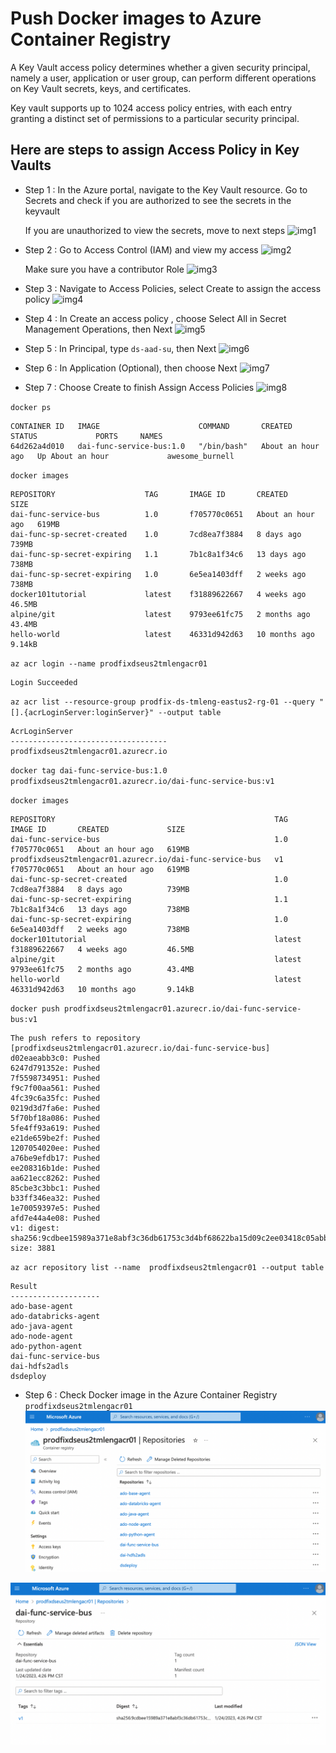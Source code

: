 #   Push Docker images to Azure Container Registry

A Key Vault access policy determines whether a given security principal, namely a user, application or user group, can perform different operations on Key Vault secrets, keys, and certificates.

Key vault supports up to 1024 access policy entries, with each entry granting a distinct set of permissions to a particular security principal.


##  Here are steps to assign Access Policy in Key Vaults

- Step 1 : In the Azure portal, navigate to the Key Vault resource. Go to Secrets and check if you are authorized to see the secrets in the keyvault
  
  
  If you are unauthorized to view the secrets, move to next steps
  ![img1](./docs/img1.png)


- Step 2 : Go to Access Control (IAM) and view my access
  ![img2](./docs/img2.png)
  
  
   Make sure you have a contributor Role
  ![img3](./docs/img3.png)
  
  
 - Step 3 : Navigate to Access Policies, select Create to assign the access policy
  ![img4](./docs/img4.png)


 - Step 4 : In Create an access policy , choose Select All in Secret Management Operations, then Next
  ![img5](./docs/img5.png)
  
  
 - Step 5 : In Principal, type `ds-aad-su`, then Next
  ![img6](./docs/img6.png) 


 - Step 6 : In Application (Optional), then choose Next
  ![img7](./docs/img7.png) 
  
  - Step 7 : Choose Create to finish Assign Access Policies
  ![img8](./docs/img8.png) 
  

`docker ps`

```
CONTAINER ID   IMAGE                      COMMAND       CREATED             STATUS             PORTS     NAMES
64d262a4d010   dai-func-service-bus:1.0   "/bin/bash"   About an hour ago   Up About an hour             awesome_burnell
```


`docker images`

```
REPOSITORY                    TAG       IMAGE ID       CREATED             SIZE
dai-func-service-bus          1.0       f705770c0651   About an hour ago   619MB
dai-func-sp-secret-created    1.0       7cd8ea7f3884   8 days ago          739MB
dai-func-sp-secret-expiring   1.1       7b1c8a1f34c6   13 days ago         738MB
dai-func-sp-secret-expiring   1.0       6e5ea1403dff   2 weeks ago         738MB
docker101tutorial             latest    f31889622667   4 weeks ago         46.5MB
alpine/git                    latest    9793ee61fc75   2 months ago        43.4MB
hello-world                   latest    46331d942d63   10 months ago       9.14kB
```
`az acr login --name prodfixdseus2tmlengacr01`

```
Login Succeeded
```


`az acr list --resource-group prodfix-ds-tmleng-eastus2-rg-01 --query "[].{acrLoginServer:loginServer}" --output table`

```
AcrLoginServer
-----------------------------------
prodfixdseus2tmlengacr01.azurecr.io
```



`docker tag dai-func-service-bus:1.0 prodfixdseus2tmlengacr01.azurecr.io/dai-func-service-bus:v1 `

`docker images`


```
REPOSITORY                                                 TAG       IMAGE ID       CREATED             SIZE
dai-func-service-bus                                       1.0       f705770c0651   About an hour ago   619MB
prodfixdseus2tmlengacr01.azurecr.io/dai-func-service-bus   v1        f705770c0651   About an hour ago   619MB
dai-func-sp-secret-created                                 1.0       7cd8ea7f3884   8 days ago          739MB
dai-func-sp-secret-expiring                                1.1       7b1c8a1f34c6   13 days ago         738MB
dai-func-sp-secret-expiring                                1.0       6e5ea1403dff   2 weeks ago         738MB
docker101tutorial                                          latest    f31889622667   4 weeks ago         46.5MB
alpine/git                                                 latest    9793ee61fc75   2 months ago        43.4MB
hello-world                                                latest    46331d942d63   10 months ago       9.14kB
```

`docker push prodfixdseus2tmlengacr01.azurecr.io/dai-func-service-bus:v1`

```
The push refers to repository [prodfixdseus2tmlengacr01.azurecr.io/dai-func-service-bus]
d02eaeabb3c0: Pushed 
6247d791352e: Pushed 
7f5598734951: Pushed 
f9c7f00aa561: Pushed 
4fc39c6a35fc: Pushed 
0219d3d7fa6e: Pushed 
5f70bf18a086: Pushed 
5fe4ff93a619: Pushed 
e21de659be2f: Pushed 
1207054020ee: Pushed 
a76be9efdb17: Pushed 
ee208316b1de: Pushed 
aa621ecc8262: Pushed 
85cbe3c3bbc1: Pushed 
b33ff346ea32: Pushed 
1e70059397e5: Pushed 
afd7e44a4e08: Pushed 
v1: digest: sha256:9cdbee15989a371e8abf3c36db61753c3d4bf68622ba15d09c2ee03418c05abb size: 3881
```



`az acr repository list --name  prodfixdseus2tmlengacr01 --output table`

```
Result
--------------------
ado-base-agent
ado-databricks-agent
ado-java-agent
ado-node-agent
ado-python-agent
dai-func-service-bus
dai-hdfs2adls
dsdeploy
```

 - Step 6 : Check Docker image in the Azure Container Registry `prodfixdseus2tmlengacr01`
  ![img1](./doc/1.png) 
  
  ![img2](./doc/2.png) 
  
